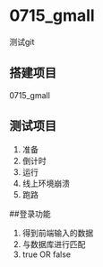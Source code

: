 # 0715_gmall
测试git
## 搭建项目
 0715_gmall
## 测试项目
   1.   准备
   2.   倒计时
   3.   运行
   4.   线上环境崩溃
   5.   跑路
   
  ##登录功能
  1.    得到前端输入的数据
  2.    与数据库进行匹配
  3.    true OR false